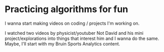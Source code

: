 # Practicing algorithms for fun

I wanna start making videos on coding / projects I'm working on.

I watched two videos by physicist/youtuber Not David and his mini project/explorations into things that interest him and I wanna do the same. Maybe, I'll start with my Bruin Sports Analytics content.
